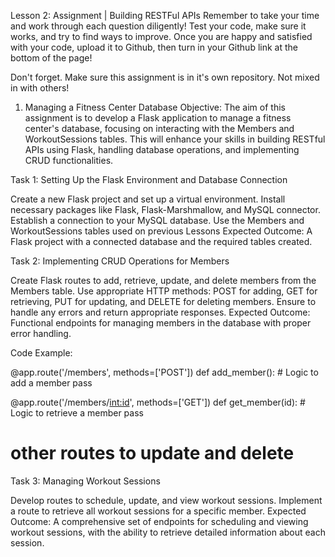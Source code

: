 Lesson 2: Assignment | Building RESTFul APIs
Remember to take your time and work through each question diligently! Test your code, make sure it works, and try to find ways to improve. Once you are happy and satisfied with your code, upload it to Github, then turn in your Github link at the bottom of the page!

Don't forget. Make sure this assignment is in it's own repository. Not mixed in with others!

1. Managing a Fitness Center Database
Objective:
The aim of this assignment is to develop a Flask application to manage a fitness center's database, focusing on interacting with the Members and WorkoutSessions tables. This will enhance your skills in building RESTful APIs using Flask, handling database operations, and implementing CRUD functionalities.

Task 1: Setting Up the Flask Environment and Database Connection

Create a new Flask project and set up a virtual environment.
Install necessary packages like Flask, Flask-Marshmallow, and MySQL connector.
Establish a connection to your MySQL database.
Use the Members and WorkoutSessions tables used on previous Lessons
Expected Outcome:
A Flask project with a connected database and the required tables created.

Task 2: Implementing CRUD Operations for Members

Create Flask routes to add, retrieve, update, and delete members from the Members table.
Use appropriate HTTP methods: POST for adding, GET for retrieving, PUT for updating, and DELETE for deleting members.
Ensure to handle any errors and return appropriate responses.
Expected Outcome:
Functional endpoints for managing members in the database with proper error handling.

Code Example:

@app.route('/members', methods=['POST'])
def add_member():
    # Logic to add a member
    pass

@app.route('/members/<int:id>', methods=['GET'])
def get_member(id):
    # Logic to retrieve a member
    pass

# other routes to update and delete
Task 3: Managing Workout Sessions

Develop routes to schedule, update, and view workout sessions.
Implement a route to retrieve all workout sessions for a specific member.
Expected Outcome:
A comprehensive set of endpoints for scheduling and viewing workout sessions, with the ability to retrieve detailed information about each session.